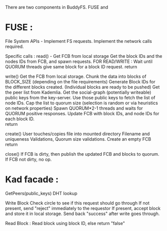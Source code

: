 There are two components in BuddyFS. FUSE and 


FUSE :
======

File System APIs - Implement FS requests. Implement the network calls required.

Specific calls :
read() - 
	Get FCB from local storage
	Get the block IDs and the nodes IDs from FCB, and spawn requests.
	FOR READ/WRITE : Wait until QUORUM threads give same block for a block ID request. 
	return

write()
	Get the FCB from local storage.
	Chunk the data into blocks of BLOCK_SIZE (depending on the file requirements)
	Generate Block IDs for the different blocks created. (Individual blocks are ready to be pushed)
	Get the peer list from Kademlia. 
		Get the social-graph (potentially writeable) public keys from the key-server.
		Use those public keys to fetch the list of node IDs.
	Cap the list to quorum size (selection is random or via heuristics on network properties)
	Spawn QUORUM*2-1 threads and waits for QUORUM positive responses.
	Update FCB with block IDs, and node IDs for each block ID.		
	return

create()
	User touches/copies file into mounted directory
	Filename and uniqueness Validations, Quorum size validations.
	Create an empty FCB
	return
	
close()
	If FCB is dirty, then publish the updated FCB and blocks to quorum.
	If FCB not dirty, no op.


Kad facade :
============

GetPeers(public_keys)
	DHT lookup

Write Block
	Check circle to see if this request should go through
	If not present, send "reject" immediately to the requestor
	If present, accept block and store it in local storage. Send back "success" after write goes through.
	
Read Block :
	Read block using block ID, else return "false"
